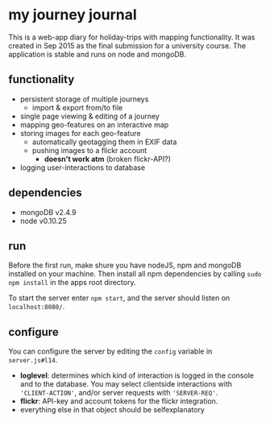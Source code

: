 # my journey journal

This is a web-app diary for holiday-trips with mapping functionality.
It was created in Sep 2015 as the final submission for a university course.
The application is stable and runs on node and mongoDB.

## functionality
* persistent storage of multiple journeys
    * import & export from/to file
* single page viewing & editing of a journey
* mapping geo-features on an interactive map
* storing images for each geo-feature
    * automatically geotagging them in EXIF data
    * pushing images to a flickr account
        * **doesn't work atm** (broken flickr-API?)  
* logging user-interactions to database


## dependencies
* mongoDB v2.4.9
* node    v0.10.25

## run
Before the first run, make shure you have nodeJS, npm and mongoDB installed on your machine.
Then install all npm dependencies by calling `sudo npm install` in the apps root directory.

To start the server enter `npm start`, and the server should listen on `localhost:8080/`.

## configure
You can configure the server by editing the `config` variable in `server.js#l14`.

* **loglevel**: determines which kind of interaction is logged in the console and to the database. You may select clientside interactions with `'CLIENT-ACTION'`, and/or server requests with `'SERVER-REQ'`.
* **flickr**: API-key and account tokens for the flickr integration.
* everything else in that object should be selfexplanatory